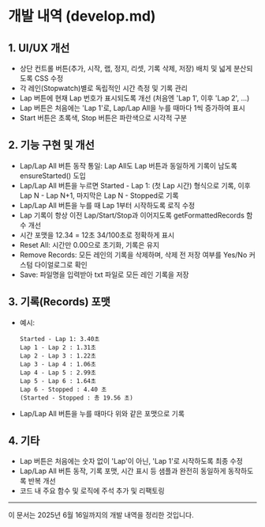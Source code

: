 # 개발 내역 (develop.md)

## 1. UI/UX 개선
- 상단 컨트롤 버튼(추가, 시작, 랩, 정지, 리셋, 기록 삭제, 저장) 배치 및 넓게 분산되도록 CSS 수정
- 각 레인(Stopwatch)별로 독립적인 시간 측정 및 기록 관리
- Lap 버튼에 현재 Lap 번호가 표시되도록 개선 (처음엔 'Lap 1', 이후 'Lap 2', ...)
- Lap 버튼은 처음에는 'Lap 1'로, Lap/Lap All을 누를 때마다 1씩 증가하여 표시
- Start 버튼은 초록색, Stop 버튼은 파란색으로 시각적 구분

## 2. 기능 구현 및 개선
- Lap/Lap All 버튼 동작 통일: Lap All도 Lap 버튼과 동일하게 기록이 남도록 ensureStarted() 도입
- Lap/Lap All 버튼을 누르면 Started - Lap 1: (첫 Lap 시간) 형식으로 기록, 이후 Lap N - Lap N+1, 마지막은 Lap N - Stopped로 기록
- Lap/Lap All 버튼을 누를 때 Lap 1부터 시작하도록 로직 수정
- Lap 기록이 항상 이전 Lap/Start/Stop과 이어지도록 getFormattedRecords 함수 개선
- 시간 포맷을 12.34 = 12초 34/100초로 정확하게 표시
- Reset All: 시간만 0.00으로 초기화, 기록은 유지
- Remove Records: 모든 레인의 기록을 삭제하며, 삭제 전 저장 여부를 Yes/No 커스텀 다이얼로그로 확인
- Save: 파일명을 입력받아 txt 파일로 모든 레인 기록을 저장

## 3. 기록(Records) 포맷
- 예시:
  ```
  Started - Lap 1: 3.40초
  Lap 1 - Lap 2 : 1.31초
  Lap 2 - Lap 3 : 1.22초
  Lap 3 - Lap 4 : 1.06초
  Lap 4 - Lap 5 : 2.99초
  Lap 5 - Lap 6 : 1.64초
  Lap 6 - Stopped : 4.40 초
  (Started - Stopped : 총 19.56 초)
  ```
- Lap/Lap All 버튼을 누를 때마다 위와 같은 포맷으로 기록

## 4. 기타
- Lap 버튼은 처음에는 숫자 없이 'Lap'이 아닌, 'Lap 1'로 시작하도록 최종 수정
- Lap/Lap All 버튼 동작, 기록 포맷, 시간 표시 등 샘플과 완전히 동일하게 동작하도록 반복 개선
- 코드 내 주요 함수 및 로직에 주석 추가 및 리팩토링

---

이 문서는 2025년 6월 16일까지의 개발 내역을 정리한 것입니다.
